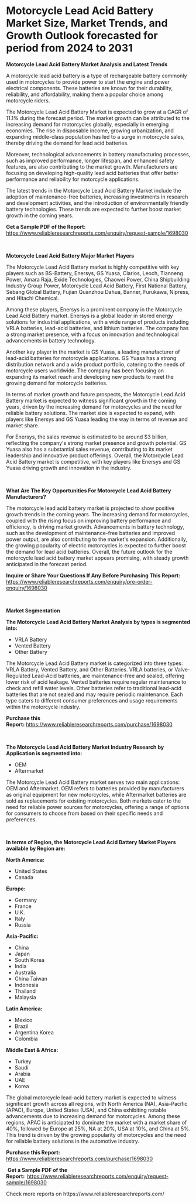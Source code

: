 <p><h1>Motorcycle Lead Acid Battery Market Size, Market Trends, and Growth Outlook forecasted for period from 2024 to 2031</h1></p><p><strong>Motorcycle Lead Acid Battery Market Analysis and Latest Trends</strong></p>
<p><p>A motorcycle lead acid battery is a type of rechargeable battery commonly used in motorcycles to provide power to start the engine and power electrical components. These batteries are known for their durability, reliability, and affordability, making them a popular choice among motorcycle riders.</p><p>The Motorcycle Lead Acid Battery Market is expected to grow at a CAGR of 11.1% during the forecast period. The market growth can be attributed to the increasing demand for motorcycles globally, especially in emerging economies. The rise in disposable income, growing urbanization, and expanding middle-class population has led to a surge in motorcycle sales, thereby driving the demand for lead acid batteries.</p><p>Moreover, technological advancements in battery manufacturing processes, such as improved performance, longer lifespan, and enhanced safety features, are also contributing to the market growth. Manufacturers are focusing on developing high-quality lead acid batteries that offer better performance and reliability for motorcycle applications.</p><p>The latest trends in the Motorcycle Lead Acid Battery Market include the adoption of maintenance-free batteries, increasing investments in research and development activities, and the introduction of environmentally friendly battery technologies. These trends are expected to further boost market growth in the coming years.</p></p>
<p><strong>Get a Sample PDF of the Report:&nbsp;</strong> <a href="https://www.reliableresearchreports.com/enquiry/request-sample/1698030">https://www.reliableresearchreports.com/enquiry/request-sample/1698030</a></p>
<p>&nbsp;</p>
<p><strong>Motorcycle Lead Acid Battery Major Market Players</strong></p>
<p><p>The Motorcycle Lead Acid Battery market is highly competitive with key players such as BS-Battery, Enersys, GS Yuasa, Clarios, Leoch, Tianneng Power, Amara Raja, Exide Technologies, Chaowei Power, China Shipbuilding Industry Group Power, Motorcycle Lead Acid Battery, First National Battery, Sebang Global Battery, Fujian Quanzhou Dahua, Banner, Furukawa, Nipress, and Hitachi Chemical.</p><p>Among these players, Enersys is a prominent company in the Motorcycle Lead Acid Battery market. Enersys is a global leader in stored energy solutions for industrial applications, with a wide range of products including VRLA batteries, lead-acid batteries, and lithium batteries. The company has a strong market presence, with a focus on innovation and technological advancements in battery technology.</p><p>Another key player in the market is GS Yuasa, a leading manufacturer of lead-acid batteries for motorcycle applications. GS Yuasa has a strong distribution network and a wide product portfolio, catering to the needs of motorcycle users worldwide. The company has been focusing on expanding its market reach and developing new products to meet the growing demand for motorcycle batteries.</p><p>In terms of market growth and future prospects, the Motorcycle Lead Acid Battery market is expected to witness significant growth in the coming years, driven by the increasing demand for motorcycles and the need for reliable battery solutions. The market size is expected to expand, with players like Enersys and GS Yuasa leading the way in terms of revenue and market share.</p><p>For Enersys, the sales revenue is estimated to be around $3 billion, reflecting the company's strong market presence and growth potential. GS Yuasa also has a substantial sales revenue, contributing to its market leadership and innovative product offerings. Overall, the Motorcycle Lead Acid Battery market is competitive, with key players like Enersys and GS Yuasa driving growth and innovation in the industry.</p></p>
<p>&nbsp;</p>
<p><strong>What Are The Key Opportunities For Motorcycle Lead Acid Battery Manufacturers?</strong></p>
<p><p>The motorcycle lead acid battery market is projected to show positive growth trends in the coming years. The increasing demand for motorcycles, coupled with the rising focus on improving battery performance and efficiency, is driving market growth. Advancements in battery technology, such as the development of maintenance-free batteries and improved power output, are also contributing to the market's expansion. Additionally, the growing popularity of electric motorcycles is expected to further boost the demand for lead acid batteries. Overall, the future outlook for the motorcycle lead acid battery market appears promising, with steady growth anticipated in the forecast period.</p></p>
<p><strong>Inquire or Share Your Questions If Any Before Purchasing This Report:</strong> <a href="https://www.reliableresearchreports.com/enquiry/pre-order-enquiry/1698030">https://www.reliableresearchreports.com/enquiry/pre-order-enquiry/1698030</a></p>
<p>&nbsp;</p>
<p><strong>Market Segmentation</strong></p>
<p><strong>The Motorcycle Lead Acid Battery Market Analysis by types is segmented into:</strong></p>
<p><ul><li>VRLA Battery</li><li>Vented Battery</li><li>Other Battery</li></ul></p>
<p><p>The Motorcycle Lead Acid Battery market is categorized into three types: VRLA Battery, Vented Battery, and Other Batteries. VRLA batteries, or Valve-Regulated Lead-Acid batteries, are maintenance-free and sealed, offering lower risk of acid leakage. Vented batteries require regular maintenance to check and refill water levels. Other batteries refer to traditional lead-acid batteries that are not sealed and may require periodic maintenance. Each type caters to different consumer preferences and usage requirements within the motorcycle industry.</p></p>
<p><strong>Purchase this Report:&nbsp;</strong><a href="https://www.reliableresearchreports.com/purchase/1698030">https://www.reliableresearchreports.com/purchase/1698030</a></p>
<p>&nbsp;</p>
<p><strong>The Motorcycle Lead Acid Battery Market Industry Research by Application is segmented into:</strong></p>
<p><ul><li>OEM</li><li>Aftermarket</li></ul></p>
<p><p>The Motorcycle Lead Acid Battery market serves two main applications: OEM and Aftermarket. OEM refers to batteries provided by manufacturers as original equipment for new motorcycles, while Aftermarket batteries are sold as replacements for existing motorcycles. Both markets cater to the need for reliable power sources for motorcycles, offering a range of options for consumers to choose from based on their specific needs and preferences.</p></p>
<p>&nbsp;</p>
<p><strong>In terms of Region, the Motorcycle Lead Acid Battery Market Players available by Region are:</strong></p>
<p>
    <p> <strong> North America: </strong>
        <ul>
            <li>United States</li>
            <li>Canada</li>
        </ul>
        </p> 
    <p> <strong> Europe: </strong>
        <ul>
            <li>Germany</li>
            <li>France</li>
            <li>U.K.</li>
            <li>Italy</li>
            <li>Russia</li>
        </ul>
        </p> 
    <p> <strong> Asia-Pacific: </strong>
        <ul>
            <li>China</li>
            <li>Japan</li>
            <li>South Korea</li>
            <li>India</li>
            <li>Australia</li>
            <li>China Taiwan</li>
            <li>Indonesia</li>
            <li>Thailand</li>
            <li>Malaysia</li>
        </ul>
        </p> 
    <p> <strong> Latin America: </strong>
        <ul>
            <li>Mexico</li>
            <li>Brazil</li>
            <li>Argentina Korea</li>
            <li>Colombia</li>
        </ul>
        </p> 
    <p> <strong> Middle East & Africa: </strong>
        <ul>
            <li>Turkey</li>
            <li>Saudi</li>
            <li>Arabia</li>
            <li>UAE</li>
            <li>Korea</li>
        </ul>
    </p>
    </p>
<p><p>The global motorcycle lead-acid battery market is expected to witness significant growth across all regions, with North America (NA), Asia-Pacific (APAC), Europe, United States (USA), and China exhibiting notable advancements due to increasing demand for motorcycles. Among these regions, APAC is anticipated to dominate the market with a market share of 40%, followed by Europe at 25%, NA at 20%, USA at 10%, and China at 5%. This trend is driven by the growing popularity of motorcycles and the need for reliable battery solutions in the automotive industry.</p></p>
<p><strong>Purchase this Report: </strong><a href="https://www.reliableresearchreports.com/purchase/1698030">https://www.reliableresearchreports.com/purchase/1698030</a></p>
<p>&nbsp;<strong>Get a Sample PDF of the Report:&nbsp;&nbsp;</strong><a href="https://www.reliableresearchreports.com/enquiry/request-sample/1698030">https://www.reliableresearchreports.com/enquiry/request-sample/1698030</a></p>
<p><strong></strong></p>
<p>Check more reports on https://www.reliableresearchreports.com/</p>